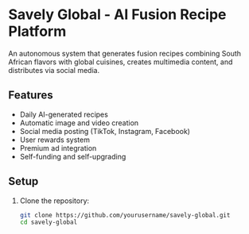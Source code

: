 # Savely Global - AI Fusion Recipe Platform

An autonomous system that generates fusion recipes combining South African flavors with global cuisines, creates multimedia content, and distributes via social media.

## Features
- Daily AI-generated recipes
- Automatic image and video creation
- Social media posting (TikTok, Instagram, Facebook)
- User rewards system
- Premium ad integration
- Self-funding and self-upgrading

## Setup
1. Clone the repository:
   ```bash
   git clone https://github.com/yourusername/savely-global.git
   cd savely-global

